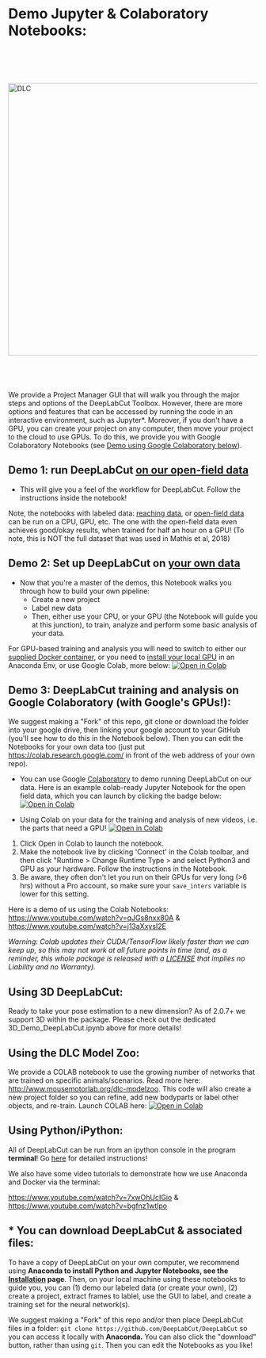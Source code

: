 # Demo Jupyter & Colaboratory Notebooks:

<img src="https://images.squarespace-cdn.com/content/v1/57f6d51c9f74566f55ecf271/1572293604382-W6BWA63LZ9J8R7N0QEA5/ke17ZwdGBToddI8pDm48kIw6YkRUEyoge4858uAJfaMUqsxRUqqbr1mOJYKfIPR7LoDQ9mXPOjoJoqy81S2I8N_N4V1vUb5AoIIIbLZhVYwL8IeDg6_3B-BRuF4nNrNcQkVuAT7tdErd0wQFEGFSnH9wUPiI8bGoX-EQadkbLIJwhzjIpw393-uEwSKO7VZIL9gN_Sb5I_dLwvWryjeCJg/dlc_overview-01.png?format=1000w" width="550" title="DLC" alt="DLC" align="right" vspace = "70">

We provide a Project Manager GUI that will walk you through the major steps and options of the DeepLabCut Toolbox. However, there are more options and features that can be accessed by running the code in an interactive environment, such as Jupyter*. Moreover, if you don't have a GPU, you can create your project on any computer, then move your project to the cloud to use GPUs. To do this, we provide you with Google Colaboratory Notebooks (see [Demo using Google Colaboratory below](/examples#demo-deeplabcut-training-and-analysis-on-google-colaboratory-with-googles-gpus)).


## Demo 1: run DeepLabCut [on our open-field data](JUPYTER/Demo_labeledexample_Openfield.ipynb)
 - This will give you a feel of the workflow for DeepLabCut. Follow the instructions inside the notebook!

Note, the notebooks with labeled data: [reaching data](JUPYTER/Demo_labeledexample_MouseReaching.ipynb), or [open-field data](JUPYTER/Demo_labeledexample_Openfield.ipynb) can be run on a CPU, GPU, etc. The one with the open-field data even achieves good/okay results, when trained for half an hour on a GPU! (To note, this is NOT the full dataset that was used in Mathis et al, 2018)

## Demo 2: Set up DeepLabCut on [your own data](JUPYTER/Demo_yourowndata.ipynb)
- Now that you're a master of the demos, this Notebook walks you through how to build your own pipeline:
  - Create a new project
  - Label new data
  - Then, either use your CPU, or your GPU (the Notebook will guide you at this junction), to train, analyze and perform some basic analysis of your data.

For GPU-based training and analysis you will need to switch to either our [supplied Docker container](https://deeplabcut.github.io/DeepLabCut/docs/docker.html), or you need to [install your local GPU](https://deeplabcut.github.io/DeepLabCut/docs/recipes/installTips.html?highlight=gpu#how-to-confirm-that-your-gpu-is-being-used-by-deeplabcut) in an Anaconda Env, or use Google Colab, more below: [![Open in Colab](https://colab.research.google.com/assets/colab-badge.svg)](https://colab.research.google.com/github/DeepLabCut/DeepLabCut/blob/master/examples/COLAB_YOURDATA_TrainNetwork_VideoAnalysis.ipynb)

## Demo 3: DeepLabCut training and analysis on Google Colaboratory (with Google's GPUs!):

We suggest making a "Fork" of this repo, git clone or download the folder into your google drive, then linking your google account to your GitHub (you'll see how to do this in the Notebook below). Then you can edit the Notebooks for your own data too (just put https://colab.research.google.com/ in front of the web address of your own repo).

- You can use Google [Colaboratory](https://colab.research.google.com) to demo running DeepLabCut on our data. Here is an example colab-ready Jupyter Notebook for the open field data, which you can launch by clicking the badge below: [![Open in Colab](https://colab.research.google.com/assets/colab-badge.svg)](https://colab.research.google.com/github/DeepLabCut/DeepLabCut/blob/master/examples/COLAB_DEMO_mouse_openfield.ipynb)

- Using Colab on your data for the training and analysis of new videos, i.e. the parts that need a GPU!
[![Open in Colab](https://colab.research.google.com/assets/colab-badge.svg)](https://colab.research.google.com/github/DeepLabCut/DeepLabCut/blob/master/examples/COLAB_YOURDATA_TrainNetwork_VideoAnalysis.ipynb)

1. Click Open in Colab to launch the notebook.
2. Make the notebook live by clicking 'Connect' in the Colab toolbar, and then click "Runtime > Change Runtime Type > and select Python3 and GPU as your hardware. Follow the instructions in the Notebook.
3. Be aware, they often don't let you run on their GPUs for very long (>6 hrs) without a Pro account, so make sure your ``save_inters`` variable is lower for this setting.

Here is a demo of us using the Colab Notebooks: https://www.youtube.com/watch?v=qJGs8nxx80A & https://www.youtube.com/watch?v=j13aXxysI2E


*Warning: Colab updates their CUDA/TensorFlow likely faster than we can keep up, so this may not work at all future points in time (and, as a reminder, this whole package is released with a [LICENSE](/LICENSE) that implies no Liability and no Warranty).*

## Using 3D DeepLabCut:

Ready to take your pose estimation to a new dimension? As of 2.0.7+ we support 3D within the package. Please check out the dedicated 3D_Demo_DeepLabCut.ipynb above for more details!

## Using the DLC Model Zoo:

We provide a COLAB notebook to use the growing number of networks that are trained on specific animals/scenarios. Read more here: http://www.mousemotorlab.org/dlc-modelzoo. This code will also create a new project folder so you can refine, add new bodyparts or label other objects, and re-train. Launch COLAB here: [![Open in Colab](https://colab.research.google.com/assets/colab-badge.svg)](https://colab.research.google.com/github/DeepLabCut/DeepLabCut/blob/master/examples/COLAB_DLC_ModelZoo.ipynb)

## Using Python/iPython:

All of DeepLabCut can be run from an ipython console in the program **terminal**! Go [here](/docs/UseOverviewGuide.md) for detailed instructions!

We also have some video tutorials to demonstrate how we use Anaconda and Docker via the terminal:

 https://www.youtube.com/watch?v=7xwOhUcIGio &  https://www.youtube.com/watch?v=bgfnz1wtlpo


## * You can download DeepLabCut & associated files:

To have a copy of DeepLabCut on your own computer, we recommend using **Anaconda to install Python and Jupyter Notebooks, see the [Installation](/docs/installation.md) page**. Then, on your local machine using these notebooks to guide you, you can (1) demo our labeled data (or create your own), (2) create a project, extract frames to lablel, use the GUI to label, and create a training set for the neural network(s).

We suggest making a "Fork" of this repo and/or then place DeepLabCut files in a folder:
``git clone https://github.com/DeepLabCut/DeepLabCut``
so you can access it locally with **Anaconda.** You can also click the "download" button, rather than using ``git``. Then you can edit the Notebooks as you like!
